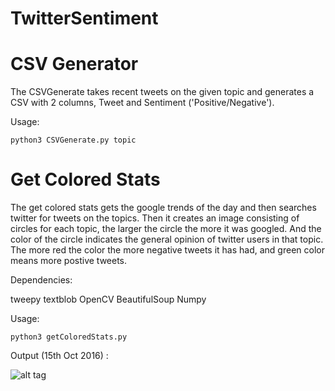 # TwitterSentiment

# CSV Generator
The CSVGenerate takes recent tweets on the given topic and generates a CSV with 2 columns, Tweet and Sentiment ('Positive/Negative').

Usage:

``` python3 CSVGenerate.py topic ```

# Get Colored Stats

The get colored stats gets the google trends of the day and then searches twitter for tweets on the topics. Then it creates an image consisting of circles for each topic, the larger the circle the more it was googled. And the color of the circle indicates the general opinion of twitter users in that topic. The more red the color the more negative tweets it has had, and green color means more postive tweets.

Dependencies:

tweepy
textblob
OpenCV
BeautifulSoup
Numpy

Usage:

``` python3 getColoredStats.py ```

Output (15th Oct 2016) :

![alt tag](https://raw.githubusercontent.com/kalradivyanshu/TwitterSentiment/master/15102016.png)
